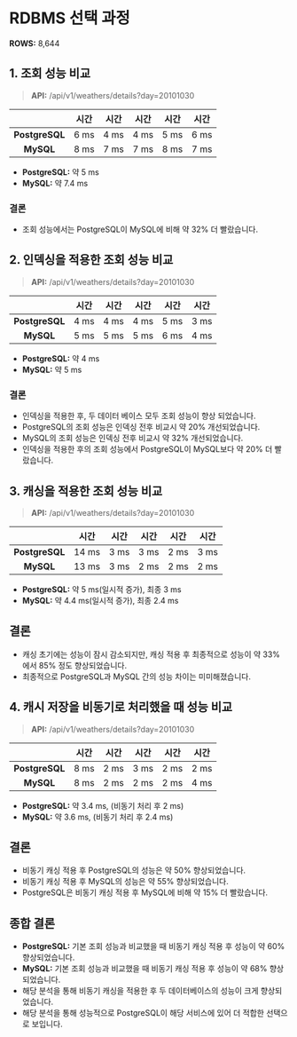 # RDBMS 선택 과정
**ROWS:** 8,644

## 1. 조회 성능 비교
> **API:** /api/v1/weathers/details?day=20101030

|                |  시간  |  시간  |  시간  |  시간  |  시간  |
|:--------------:|:----:|:----:|:----:|:----:|:----:|
| **PostgreSQL** | 6 ms | 4 ms | 4 ms | 5 ms | 6 ms |
|   **MySQL**    | 8 ms | 7 ms | 7 ms | 8 ms | 7 ms |

- **PostgreSQL:** 약 5 ms
- **MySQL:** 약 7.4 ms

### 결론
- 조회 성능에서는 PostgreSQL이 MySQL에 비해 약 32% 더 빨랐습니다.



## 2. 인덱싱을 적용한 조회 성능 비교
> **API:** /api/v1/weathers/details?day=20101030

|                |  시간  |  시간  |  시간  |  시간  |  시간  |
|:--------------:|:----:|:----:|:----:|:----:|:----:|
| **PostgreSQL** | 4 ms | 4 ms | 4 ms | 5 ms | 3 ms |
|   **MySQL**    | 5 ms | 5 ms | 5 ms | 6 ms | 4 ms |

- **PostgreSQL:** 약 4 ms
- **MySQL:** 약 5 ms

### 결론
- 인덱싱을 적용한 후, 두 데이터 베이스 모두 조회 성능이 향상 되었습니다.
- PostgreSQL의 조회 성능은 인덱싱 전후 비교시 약 20% 개선되었습니다.
- MySQL의 조회 성능은 인덱싱 전후 비교시 약 32% 개선되었습니다.
- 인덱싱을 적용한 후의 조회 성능에서 PostgreSQL이 MySQL보다 약 20% 더 빨랐습니다.



## 3. 캐싱을 적용한 조회 성능 비교
> **API:** /api/v1/weathers/details?day=20101030

|                |  시간   |  시간  |  시간  |  시간  |  시간  |
|:--------------:|:-----:|:----:|:----:|:----:|:----:|
| **PostgreSQL** | 14 ms | 3 ms | 3 ms | 2 ms | 3 ms |
|   **MySQL**    | 13 ms | 3 ms | 2 ms | 2 ms | 2 ms |

- **PostgreSQL:** 약 5 ms(일시적 증가), 최종 3 ms
- **MySQL:** 약 4.4 ms(일시적 증가), 최종 2.4 ms

## 결론
- 캐싱 초기에는 성능이 잠시 감소되지만, 캐싱 적용 후 최종적으로 성능이 약 33% 에서 85% 정도 향상되었습니다.
- 최종적으로 PostgreSQL과 MySQL 간의 성능 차이는 미미해졌습니다.



## 4. 캐시 저장을 비동기로 처리했을 때 성능 비교
> **API:** /api/v1/weathers/details?day=20101030

|                |  시간  |  시간  |  시간  |  시간  |  시간  |
|:--------------:|:----:|:----:|:----:|:----:|:----:|
| **PostgreSQL** | 8 ms | 2 ms | 3 ms | 2 ms | 2 ms |
|   **MySQL**    | 8 ms | 2 ms | 2 ms | 2 ms | 4 ms |

- **PostgreSQL:** 약 3.4 ms, (비동기 처리 후 2 ms)
- **MySQL:** 약 3.6 ms, (비동기 처리 후 2.4 ms)

## 결론
- 비동기 캐싱 적용 후 PostgreSQL의 성능은 약 50% 향상되었습니다.
- 비동기 캐싱 적용 후 MySQL의 성능은 약 55% 향상되었습니다.
- PostgreSQL은 비동기 캐싱 적용 후 MySQL에 비해 약 15% 더 빨랐습니다.

## 종합 결론
- **PostgreSQL:** 기본 조회 성능과 비교했을 때 비동기 캐싱 적용 후 성능이 약 60% 향상되었습니다.
- **MySQL:** 기본 조회 성능과 비교했을 때 비동기 캐싱 적용 후 성능이 약 68% 향상되었습니다.
- 해당 분석을 통해 비동기 캐싱을 적용한 후 두 데이터베이스의 성능이 크게 향상되었습니다.
- 해당 분석을 통해 성능적으로 PostgreSQL이 해당 서비스에 있어 더 적합한 선택으로 보입니다.